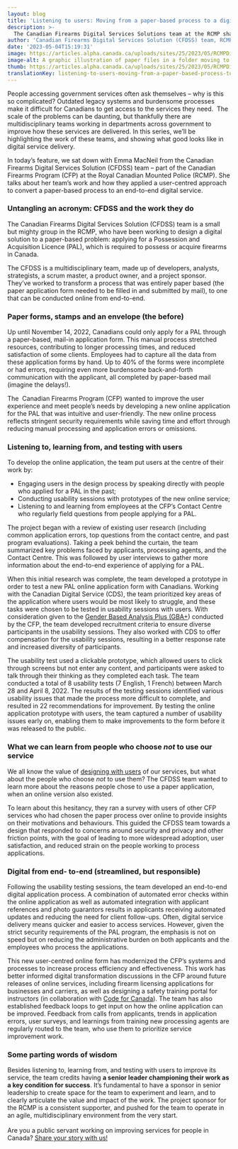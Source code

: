 ```yaml
---
layout: blog
title: 'Listening to users: Moving from a paper-based process to a digital service'
description: >-
  The Canadian Firearms Digital Services Solutions team at the RCMP share their user-centred approach to converting a paper-based service online.
author: 'Canadian Firearms Digital Services Solution (CFDSS) team, RCMP'
date: '2023-05-04T15:19:31'
image: https://articles.alpha.canada.ca/uploads/sites/25/2023/05/RCMPDigitalServicesBlog_Blog_Post-scaled.jpg
image-alt: A graphic illustration of paper files in a folder moving to a digital system on a laptop.
thumb: https://articles.alpha.canada.ca/uploads/sites/25/2023/05/RCMPDigitalServicesBlog_Blog_Post-scaled.jpg
translationKey: listening-to-users-moving-from-a-paper-based-process-to-a-digital-service
---
```


<p>People accessing government services often ask themselves &#8211; why is this so complicated? Outdated legacy systems and burdensome processes make it difficult for Canadians to get access to the services they need.&nbsp; The scale of the problems can be daunting, but thankfully there are multidisciplinary teams working in departments across government to improve how these services are delivered. In this series, we’ll be highlighting the work of these teams, and showing what good looks like in digital service delivery.&nbsp;</p>



<p>In today’s feature, we sat down with Emma MacNeil from the Canadian Firearms Digital Services Solution (CFDSS) team – part of the Canadian Firearms Program (CFP) at the Royal Canadian Mounted Police (RCMP). She talks about her team&#8217;s work and how they applied a user-centred approach to convert a paper-based process to an end-to-end digital service.</p>



<h3 id="h-untangling-an-acronym-cfdss-and-the-work-they-do"><strong>Untangling an acronym: CFDSS and the work they do&nbsp;</strong></h3>



<p>The Canadian Firearms Digital Services Solution (CFDSS) team is a small but mighty group in the RCMP, who have been working to design a digital solution to a paper-based problem: applying for a Possession and Acquisition Licence (PAL), which is required to possess or acquire firearms in Canada.&nbsp;</p>



<p>The CFDSS is a multidisciplinary team, made up of developers, analysts, strategists, a scrum master, a product owner, and a project sponsor. They’ve worked to transform a process that was entirely paper based (the paper application form needed to be filled in and submitted by mail), to one that can be conducted online from end-to-end.&nbsp;</p>



<h3 id="h-paper-forms-stamps-and-an-envelope-the-before"><strong>Paper forms, stamps and an envelope (the before)</strong></h3>



<p>Up until November 14, 2022, Canadians could only apply for a PAL through a paper-based, mail-in application form. This manual process stretched resources, contributing to longer processing times, and reduced satisfaction of some clients. Employees had to capture all the data from these application forms by hand. Up to 40% of the forms were incomplete or had errors, requiring even more burdensome back-and-forth communication with the applicant, all completed by paper-based mail (imagine the delays!).&nbsp;</p>



<p>The &nbsp;Canadian Firearms Program (CFP) wanted to improve the user experience and meet people’s needs by developing a new online application for the PAL that was intuitive and user-friendly. The new online process reflects stringent security requirements while saving time and effort through reducing manual processing and application errors or omissions.&nbsp;&nbsp;</p>



<h3><strong>Listening to, learning from, and testing with users</strong></h3>



<p>To develop the online application, the team put users at the centre of their work by:&nbsp;</p>



<ul>
<li>Engaging users in the design process by speaking directly with people who applied for a PAL in the past;</li>



<li>Conducting usability sessions with prototypes of the new online service; </li>



<li>Listening to and learning from employees at the CFP’s Contact Centre who regularly field questions from people applying for a PAL.</li>
</ul>



<p>The project began with a review of existing user research (including common application errors, top questions from the contact centre, and past program evaluations). Taking a peek behind the curtain, the team summarized key problems faced by applicants, processing agents, and the Contact Centre. This was followed by user interviews to gather more information about the end-to-end experience of applying for a PAL.&nbsp;</p>



<p>When this initial research was complete, the team developed a prototype in order to test a new PAL online application form with Canadians. Working with the Canadian Digital Service (CDS), the team prioritized key areas of the application where users would be most likely to struggle, and these tasks were chosen to be tested in usability sessions with users. With consideration given to the <a href="https://women-gender-equality.canada.ca/en/gender-based-analysis-plus/what-gender-based-analysis-plus.html" target="_blank" rel="noreferrer noopener">Gender Based Analysis Plus (GBA+</a>) conducted by the CFP, the team developed recruitment criteria to ensure diverse participants in the usability sessions. They also worked with CDS to offer compensation for the usability sessions, resulting in a better response rate and increased diversity of participants.&nbsp;</p>



<p>The usability test used a clickable prototype, which allowed users to click through screens but not enter any content, and participants were asked to talk through their thinking as they completed each task. The team conducted a total of 8 usability tests (7 English, 1 French) between March 28 and April 8, 2022. The results of the testing sessions identified various usability issues that made the process more difficult to complete, and resulted in 22 recommendations for improvement. By testing the online application prototype with users, the team captured a number of usability issues early on, enabling them to make improvements to the form before it was released to the public.&nbsp;</p>



<h3><strong>What we can learn from people who choose <em>not </em>to use our service</strong></h3>



<p>We all know the value of <a href="https://www.canada.ca/en/government/system/digital-government/government-canada-digital-standards.html" target="_blank" rel="noreferrer noopener">designing with users</a> of our services, but what about the people who choose <em>not </em>to use them? The CFDSS team wanted to learn more about the reasons people chose to use a paper application, when an online version also existed.&nbsp;</p>



<p>To learn about this hesitancy, they ran a survey with users of other CFP services who had chosen the paper process over online to provide insights on their motivations and behaviours. This guided the CFDSS team towards a design that responded to concerns around security and privacy and other friction points, with the goal of leading to more widespread adoption, user satisfaction, and reduced strain on the people working to process applications.</p>



<h3><strong>Digital from end- to-end (streamlined, but responsible) </strong></h3>



<p>Following the usability testing sessions, the team developed an end-to-end digital application process. A combination of automated error checks within the online application as well as automated integration with applicant references and photo guarantors results in applicants receiving automated updates and reducing the need for client follow-ups. Often, digital service delivery means quicker and easier to access services. However, given the strict security requirements of the PAL program, the emphasis is not on speed but on reducing the administrative burden on both applicants and the employees who process the applications.&nbsp;</p>



<p>This new user-centred online form has modernized the CFP’s systems and processes to increase process efficiency and effectiveness. This work has better informed digital transformation discussions in the CFP around future releases of online services, including firearm licensing applications for businesses and carriers, as well as designing a safety training portal for instructors (in collaboration with <a href="https://codefor.ca/" target="_blank" rel="noreferrer noopener">Code for Canada</a>). The team has also established feedback loops to get input on how the online application can be improved. Feedback from calls from applicants, trends in application errors, user surveys, and learnings from training new processing agents are regularly routed to the team, who use them to prioritize service improvement work.&nbsp;</p>



<h3><strong>Some parting words of wisdom&nbsp;</strong></h3>



<p>Besides listening to, learning from, and testing with users to improve its service, the team credits having <strong>a senior leader championing their work as a key condition for success</strong>. It’s fundamental to have a sponsor in senior leadership to create space for the team to experiment and learn, and to clearly articulate the value and impact of the work. The project sponsor for the RCMP is a consistent supporter, and pushed for the team to operate in an agile, multidisciplinary environment from the very start.&nbsp;<br><br>Are you a public servant working on improving services for people in Canada? <a href="mailto:CDS-SNC@tbs-sct.gc.ca" target="_blank" rel="noreferrer noopener">Share your story with us!</a></p>

